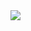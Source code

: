 <img src="https://capsule-render.vercel.app/api?type=cylinder&color=auto&height=300&section=header&text=capsule%20render&fontSize=90" />

